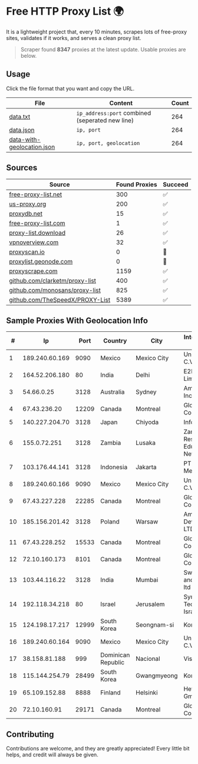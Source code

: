
# Free HTTP Proxy List 🌍

It is a lightweight project that, every 10 minutes, scrapes lots of free-proxy sites, validates if it works, and serves a clean proxy list.


> Scraper found **8347** proxies at the latest update. Usable proxies are below.

## Usage

Click the file format that you want and copy the URL.


|File|Content|Count|
|----|-------|-----|
|[data.txt](https://raw.githubusercontent.com/themiralay/Proxy-List-World/master/data.txt)|`ip_address:port` combined (seperated new line)|264|
|[data.json](https://raw.githubusercontent.com/themiralay/Proxy-List-World/master/data.json)|`ip, port`|264|
|[data-with-geolocation.json](https://raw.githubusercontent.com/themiralay/Proxy-List-World/master/data-with-geolocation.json)|`ip, port, geolocation`|264|

## Sources

|Source|Found Proxies|Succeed|
|------|-------------|-------|
|[free-proxy-list.net](https://free-proxy-list.net)|300|✅|
|[us-proxy.org](https://www.us-proxy.org)|200|✅|
|[proxydb.net](http://proxydb.net)|15|✅|
|[free-proxy-list.com](https://free-proxy-list.com/?page=&port=&type%5B%5D=http&type%5B%5D=https&up_time=0&search=Search)|1|✅|
|[proxy-list.download](https://www.proxy-list.download/HTTP)|26|✅|
|[vpnoverview.com](https://vpnoverview.com/privacy/anonymous-browsing/free-proxy-servers)|32|✅|
|[proxyscan.io](https://www.proxyscan.io)|0|🚫|
|[proxylist.geonode.com](https://proxylist.geonode.com/api/proxy-list?limit=300&page=1&sort_by=lastChecked&sort_type=desc&protocols=http,https)|0|🚫|
|[proxyscrape.com](https://api.proxyscrape.com/v2/?request=displayproxies&protocol=http&timeout=10000&country=all&ssl=all&anonymity=all)|1159|✅|
|[github.com/clarketm/proxy-list](https://raw.githubusercontent.com/clarketm/proxy-list/master/proxy-list-raw.txt)|400|✅|
|[github.com/monosans/proxy-list](https://raw.githubusercontent.com/monosans/proxy-list/main/proxies/http.txt)|825|✅|
|[github.com/TheSpeedX/PROXY-List](https://raw.githubusercontent.com/TheSpeedX/PROXY-List/master/http.txt)|5389|✅|


## Sample Proxies With Geolocation Info

|#|Ip|Port|Country|City|Internet Service Provider|
|-|--|----|-------|----|-------------------------|
|1|189.240.60.169|9090|Mexico|Mexico City|Uninet S.A. de C.V.|
|2|164.52.206.180|80|India|Delhi|E2E Networks Limited|
|3|54.66.0.25|3128|Australia|Sydney|Amazon.com, Inc.|
|4|67.43.236.20|12209|Canada|Montreal|GloboTech Communications|
|5|140.227.204.70|3128|Japan|Chiyoda|InfoSphere|
|6|155.0.72.251|3128|Zambia|Lusaka|Zambia Research and Education Network|
|7|103.176.44.141|3128|Indonesia|Jakarta|PT Era Digital Media|
|8|189.240.60.166|9090|Mexico|Mexico City|Uninet S.A. de C.V.|
|9|67.43.227.228|22285|Canada|Montreal|GloboTech Communications|
|10|185.156.201.42|3128|Poland|Warsaw|Amberway Development LTD|
|11|67.43.228.252|15533|Canada|Montreal|GloboTech Communications|
|12|72.10.160.173|8101|Canada|Montreal|GloboTech Communications|
|13|103.44.116.22|3128|India|Mumbai|Swastik Internet and Cables pvt. ltd|
|14|192.118.34.218|80|Israel|Jerusalem|Synamedia Technologies Israel Ltd|
|15|124.198.17.217|12999|South Korea|Seongnam-si|Korea Telecom|
|16|189.240.60.164|9090|Mexico|Mexico City|Uninet S.A. de C.V.|
|17|38.158.81.188|999|Dominican Republic|Nacional|Visnetwork SRL|
|18|115.144.254.79|28499|South Korea|Gwangmyeong|Korea Telecom|
|19|65.109.152.88|8888|Finland|Helsinki|Hetzner Online GmbH|
|20|72.10.160.91|29171|Canada|Montreal|GloboTech Communications|



## Contributing

Contributions are welcome, and they are greatly appreciated! Every
little bit helps, and credit will always be given.

